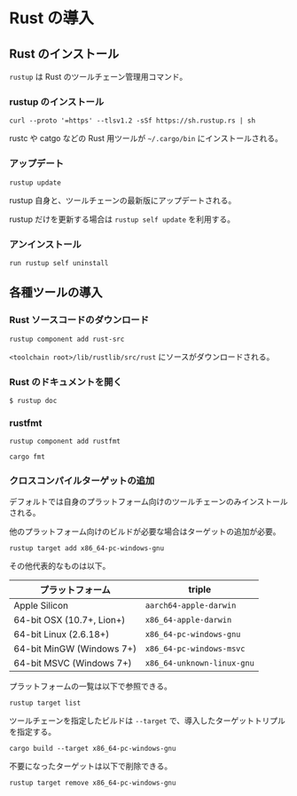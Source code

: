 
# Rust の導入

## Rust のインストール

`rustup` は Rust のツールチェーン管理用コマンド。


### rustup のインストール

```shell
curl --proto '=https' --tlsv1.2 -sSf https://sh.rustup.rs | sh
```

rustc や catgo などの Rust 用ツールが `~/.cargo/bin` にインストールされる。


### アップデート

```shell
rustup update
```

rustup 自身と、ツールチェーンの最新版にアップデートされる。

rustup だけを更新する場合は `rustup self update` を利用する。



### アンインストール

```shell
run rustup self uninstall
```


## 各種ツールの導入


### Rust ソースコードのダウンロード

```shell
rustup component add rust-src
```

`<toolchain root>/lib/rustlib/src/rust` にソースがダウンロードされる。


### Rust のドキュメントを開く

```shell
$ rustup doc
```


### rustfmt

```shell
rustup component add rustfmt
```

```shell
cargo fmt
```


### クロスコンパイルターゲットの追加

デフォルトでは自身のプラットフォーム向けのツールチェーンのみインストールされる。

他のプラットフォーム向けのビルドが必要な場合はターゲットの追加が必要。

```shell
rustup target add x86_64-pc-windows-gnu
```

その他代表的なものは以下。

|プラットフォーム             | triple                    |
|---------------------------|---------------------------|
| Apple Silicon             | `aarch64-apple-darwin`    |
| 64-bit OSX (10.7+, Lion+) | `x86_64-apple-darwin`     |
| 64-bit Linux (2.6.18+)    | `x86_64-pc-windows-gnu`   |
| 64-bit MinGW (Windows 7+) | `x86_64-pc-windows-msvc`  |
| 64-bit MSVC (Windows 7+)  | `x86_64-unknown-linux-gnu`|


プラットフォームの一覧は以下で参照できる。

```shell
rustup target list
```

ツールチェーンを指定したビルドは `--target` で、導入したターゲットトリプルを指定する。

```shell
cargo build --target x86_64-pc-windows-gnu
```

不要になったターゲットは以下で削除できる。

```shell
rustup target remove x86_64-pc-windows-gnu
```

